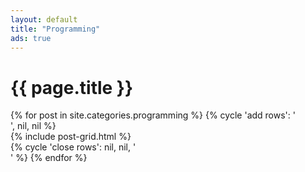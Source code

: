 ```yaml
---
layout: default
title: "Programming"
ads: true
---
```

<div id="main " role="main" class="fadin-anim">
  <div class="wrap">
      <div class="page-title">
          <h1>{{ page.title }}</h1>
      </div>
      <div class="rows-wrap">
        {% for post in site.categories.programming %}
          {% cycle 'add rows': '<div class="grid-row">', nil, nil %}
            <div class="grid-cell-column">
              {% include post-grid.html %}
            </div>
          {% cycle 'close rows': nil, nil, '</div>' %}
        {% endfor %}
      </div>
  </div>
</div>
